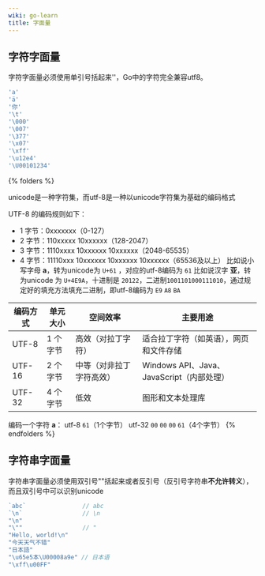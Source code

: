 ```yaml
---
wiki: go-learn
title: 字面量
---
```


## 字符字面量
字符字面量必须使用单引号括起来''，Go中的字符完全兼容utf8。

```go
'a'
'ä'
'你'
'\t'
'\000'
'\007'
'\377'
'\x07'
'\xff'
'\u12e4'
'\U00101234'
```


{% folders %}
<!-- folder unicode和utf-8的区别 -->
unicode是一种字符集，而utf-8是一种以unicode字符集为基础的编码格式
<!-- folder utf-8编码是怎么算的 -->
UTF-8 的编码规则如下：
- 1 字节：0xxxxxxx（0-127）
- 2 字节：110xxxxx 10xxxxxx（128-2047）
- 3 字节：1110xxxx 10xxxxxx 10xxxxxx（2048-65535）
- 4 字节：11110xxx 10xxxxxx 10xxxxxx 10xxxxxx（65536及以上） 
比如说小写字母 **a**，转为unicode为 `U+61` ，对应的utf-8编码为 `61`
比如说汉字 **亚**，转为unicode 为 `U+4E9A`，十进制是 `20122`，二进制`1001101000111010`，通过规定好的填充方法填充二进制，即utf-8编码为 `E9` `A8` `BA`
<!-- folder utf-8，utf-16，utf-32的区别 -->
| 编码方式 | 单元大小 | 空间效率                 | 主要用途                                  |
| -------- | -------- | ------------------------ | ----------------------------------------- |
| UTF-8    | 1 个字节 | 高效（对拉丁字符）       | 适合拉丁字符（如英语），网页和文件存储    |
| UTF-16   | 2 个字节 | 中等（对非拉丁字符高效） | Windows API、Java、JavaScript（内部处理） |
| UTF-32   | 4 个字节 | 低效                     | 图形和文本处理库                          |

编码一个字符 **a**：
utf-8 `61`（1个字节）
utf-32  `00` `00` `00` `61`（4个字节）
{% endfolders %}

## 字符串字面量
字符串字面量必须使用双引号""括起来或者反引号（反引号字符串**不允许转义**），而且双引号中可以识别unicode

```go
`abc`                // abc
`\n`                 // \n
"\n"
"\""                 // "
"Hello, world!\n"
"今天天气不错"
"日本語"
"\u65e5本\U00008a9e" // 日本语
"\xff\u00FF"
```